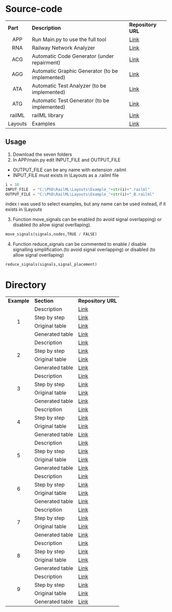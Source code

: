 # Source-code

<table bakground="FFF">
<tr> <td><b>Part</b></td> <td><b>Description</b></td> <td><b>Repository URL</b></td> </tr>
<!-- Pegar tabla de excel inicio -->

<tr><td rowspan="1" align="center">APP</td>
<td>Run Main.py to use the full tool</td><td><a href="https://github.com/GICSAFePhD/App">Link</a></td></tr>
  
<tr><td rowspan="1" align="center">RNA</td>
<td>Railway Network Analyzer</td><td><a href="https://github.com/GICSAFePhD/RNA">Link</a></td></tr>
 
<tr><td rowspan="1" align="center">ACG</td>
<td>Automatic Code Generator (under repairment)</td><td><a href="https://github.com/GICSAFePhD/ACG">Link</a></td></tr>
  
<tr><td rowspan="1" align="center">AGG</td>
<td>Automatic Graphic Generator (to be implemented)</td><td><a href="https://github.com/GICSAFePhD/AGG">Link</a></td></tr>
  
<tr><td rowspan="1" align="center">ATA</td>
<td>Automatic Test Analyzer (to be implemented)</td><td><a href="https://github.com/GICSAFePhD/ATA">Link</a></td></tr>
  
<tr><td rowspan="1" align="center">ATG</td>
<td>Automatic Test Generator (to be implemented)</td><td><a href="https://github.com/GICSAFePhD/ATG">Link</a></td></tr>
  
<tr><td rowspan="1" align="center">railML</td>
<td>railML library</td><td><a href="https://github.com/GICSAFePhD/railML">Link</a></td></tr>
 
<tr><td rowspan="1" align="center">Layouts</td>
<td>Examples</td><td><a href="https://github.com/GICSAFePhD/Layouts">Link</a></td></tr>  

<!-- Pegar tabla de excel fin -->
</table>

## Usage

1. Download the seven folders
2. In APP/main.py edit INPUT_FILE and OUTPUT_FILE
* OUTPUT_FILE can be any name with extension .railml
* INPUT_FILE must exists in \Layouts as a .railml file

```python
i = 10
INPUT_FILE  = "C:\PhD\RailML\Layouts\Example_"+str(i)+".railml"
OUTPUT_FILE = "C:\PhD\RailML\Layouts\Example_"+str(i)+"_B.railml"
```
index i was used to select examples, but any name can be used instead, if it exists in \Layouts

3. Function move_signals can be enabled (to avoid signal overlapping) or disabled (to allow signal overllaping).
```python
move_signals(signals,nodes,TRUE / FALSE)
```

4. Function reduce_signals can be commented to enable / disable signalling simplification.(to avoid signal overlapping) or disabled (to allow signal overllaping)
```python
reduce_signals(signals,signal_placement)
```



# Directory

<table bakground="FFF">
<tr> <td><b>Example</b></td> <td><b>Section</b></td> <td><b>Repository URL</b></td> </tr>
<!-- Pegar tabla de excel inicio -->

  
<tr><td rowspan="4" align="center">1</td>
<td>Description</td><td><a href="https://github.com/GICSAFePhD/RailML/tree/main/Layouts/Example_1/Readme.md#description">Link</a></td></tr>
<tr><td>Step by step</td><td><a href="https://github.com/GICSAFePhD/RailML/tree/main/Layouts/Example_1/Readme.md#step-by-step">Link</a></td></tr>
<tr><td>Original table</td><td><a href="https://github.com/GICSAFePhD/RailML/tree/main/Layouts/Example_1/Readme.md#original-table">Link</a></td></tr>
<tr><td>Generated table</td><td><a href="https://github.com/GICSAFePhD/RailML/tree/main/Layouts/Example_1/Readme.md#generated-table">Link</a></td></tr>

<tr><td rowspan="4" align="center">2</td>
<td>Description</td><td><a href="https://github.com/GICSAFePhD/RailML/tree/main/Layouts/Example_2/Readme.md#description">Link</a></td></tr>
<tr><td>Step by step</td><td><a href="https://github.com/GICSAFePhD/RailML/tree/main/Layouts/Example_2/Readme.md#step-by-step">Link</a></td></tr>
<tr><td>Original table</td><td><a href="https://github.com/GICSAFePhD/RailML/tree/main/Layouts/Example_2/Readme.md#original-table">Link</a></td></tr>
<tr><td>Generated table</td><td><a href="https://github.com/GICSAFePhD/RailML/tree/main/Layouts/Example_2/Readme.md#generated-table">Link</a></td></tr>
  
<tr><td rowspan="4" align="center">3</td>
<td>Description</td><td><a href="https://github.com/GICSAFePhD/RailML/tree/main/Layouts/Example_3/Readme.md#description">Link</a></td></tr>
<tr><td>Step by step</td><td><a href="https://github.com/GICSAFePhD/RailML/tree/main/Layouts/Example_3/Readme.md#step-by-step">Link</a></td></tr>
<tr><td>Original table</td><td><a href="https://github.com/GICSAFePhD/RailML/tree/main/Layouts/Example_3/Readme.md#original-table">Link</a></td></tr>
<tr><td>Generated table</td><td><a href="https://github.com/GICSAFePhD/RailML/tree/main/Layouts/Example_3/Readme.md#generated-table">Link</a></td></tr>
  
<tr><td rowspan="4" align="center">4</td>
<td>Description</td><td><a href="https://github.com/GICSAFePhD/RailML/tree/main/Layouts/Example_4/Readme.md#description">Link</a></td></tr>
<tr><td>Step by step</td><td><a href="https://github.com/GICSAFePhD/RailML/tree/main/Layouts/Example_4/Readme.md#step-by-step">Link</a></td></tr>
<tr><td>Original table</td><td><a href="https://github.com/GICSAFePhD/RailML/tree/main/Layouts/Example_4/Readme.md#original-table">Link</a></td></tr>
<tr><td>Generated table</td><td><a href="https://github.com/GICSAFePhD/RailML/tree/main/Layouts/Example_4/Readme.md#generated-table">Link</a></td></tr>

<tr><td rowspan="4" align="center">5</td>
<td>Description</td><td><a href="https://github.com/GICSAFePhD/RailML/tree/main/Layouts/Example_5/Readme.md#description">Link</a></td></tr>
<tr><td>Step by step</td><td><a href="https://github.com/GICSAFePhD/RailML/tree/main/Layouts/Example_5/Readme.md#step-by-step">Link</a></td></tr>
<tr><td>Original table</td><td><a href="https://github.com/GICSAFePhD/RailML/tree/main/Layouts/Example_5/Readme.md#original-table">Link</a></td></tr>
<tr><td>Generated table</td><td><a href="https://github.com/GICSAFePhD/RailML/tree/main/Layouts/Example_5/Readme.md#generated-table">Link</a></td></tr>
  
<tr><td rowspan="4" align="center">6</td>
<td>Description</td><td><a href="https://github.com/GICSAFePhD/RailML/tree/main/Layouts/Example_6/Readme.md#description">Link</a></td></tr>
<tr><td>Step by step</td><td><a href="https://github.com/GICSAFePhD/RailML/tree/main/Layouts/Example_6/Readme.md#step-by-step">Link</a></td></tr>
<tr><td>Original table</td><td><a href="https://github.com/GICSAFePhD/RailML/tree/main/Layouts/Example_6/Readme.md#original-table">Link</a></td></tr>
<tr><td>Generated table</td><td><a href="https://github.com/GICSAFePhD/RailML/tree/main/Layouts/Example_6/Readme.md#generated-table">Link</a></td></tr>
  
<tr><td rowspan="4" align="center">7</td>
<td>Description</td><td><a href="https://github.com/GICSAFePhD/RailML/tree/main/Layouts/Example_7/Readme.md#description">Link</a></td></tr>
<tr><td>Step by step</td><td><a href="https://github.com/GICSAFePhD/RailML/tree/main/Layouts/Example_7/Readme.md#step-by-step">Link</a></td></tr>
<tr><td>Original table</td><td><a href="https://github.com/GICSAFePhD/RailML/tree/main/Layouts/Example_7/Readme.md#original-table">Link</a></td></tr>
<tr><td>Generated table</td><td><a href="https://github.com/GICSAFePhD/RailML/tree/main/Layouts/Example_7/Readme.md#generated-table">Link</a></td></tr>
  
<tr><td rowspan="4" align="center">8</td>
<td>Description</td><td><a href="https://github.com/GICSAFePhD/RailML/tree/main/Layouts/Example_8/Readme.md#description">Link</a></td></tr>
<tr><td>Step by step</td><td><a href="https://github.com/GICSAFePhD/RailML/tree/main/Layouts/Example_8/Readme.md#step-by-step">Link</a></td></tr>
<tr><td>Original table</td><td><a href="https://github.com/GICSAFePhD/RailML/tree/main/Layouts/Example_8/Readme.md#original-table">Link</a></td></tr>
<tr><td>Generated table</td><td><a href="https://github.com/GICSAFePhD/RailML/tree/main/Layouts/Example_8/Readme.md#generated-table">Link</a></td></tr>
  
<tr><td rowspan="4" align="center">9</td>
<td>Description</td><td><a href="https://github.com/GICSAFePhD/RailML/tree/main/Layouts/Example_9/Readme.md#description">Link</a></td></tr>
<tr><td>Step by step</td><td><a href="https://github.com/GICSAFePhD/RailML/tree/main/Layouts/Example_9/Readme.md#step-by-step">Link</a></td></tr>
<tr><td>Original table</td><td><a href="https://github.com/GICSAFePhD/RailML/tree/main/Layouts/Example_9/Readme.md#original-table">Link</a></td></tr>
<tr><td>Generated table</td><td><a href="https://github.com/GICSAFePhD/RailML/tree/main/Layouts/Example_9/Readme.md#generated-table">Link</a></td></tr>
<!-- Pegar tabla de excel fin -->
</table>
